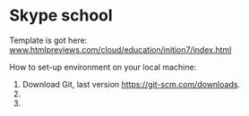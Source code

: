 # Skype school

Template is got here: www.htmlpreviews.com/cloud/education/inition7/index.html

How to set-up environment on your local machine:

1. Download Git, last version https://git-scm.com/downloads.
2. 
3. 
